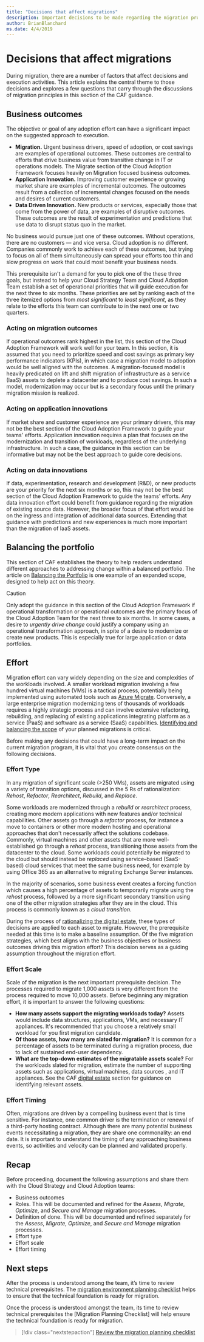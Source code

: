 ```yaml
---
title: "Decisions that affect migrations"
description: Important decisions to be made regarding the migration process
author: BrianBlanchard
ms.date: 4/4/2019
---
```


# Decisions that affect migrations

During migration, there are a number of factors that affect decisions and execution activities. This article explains the central theme to those decisions and explores a few questions that carry through the discussions of migration principles in this section of the CAF guidance.

## Business outcomes

The objective or goal of any adoption effort can have a significant impact on the suggested approach to execution.

- **Migration.** Urgent business drivers, speed of adoption, or cost savings are examples of operational outcomes. These outcomes are central to efforts that drive business value from transitive change in IT or operations models. The Migrate section of the Cloud Adoption Framework focuses heavily on Migration focused business outcomes.
- **Application Innovation.** Improving customer experience or growing market share are examples of incremental outcomes. The outcomes result from a collection of incremental changes focused on the needs and desires of current customers.
- **Data Driven Innovation.** New products or services, especially those that come from the power of data, are examples of disruptive outcomes. These outcomes are the result of experimentation and predictions that use data to disrupt status quo in the market.

No business would pursue just one of these outcomes. Without operations, there are no customers &mdash; and vice versa. Cloud adoption is no different. Companies commonly work to achieve each of these outcomes, but trying to focus on all of them simultaneously can spread your efforts too thin and slow progress on work that could most benefit your business needs.

This prerequisite isn't a demand for you to pick one of the these three goals, but instead to help your Cloud Strategy Team and Cloud Adoption Team establish a set of operational priorities that will guide execution for the next three to six months. These priorities are set by ranking each of the three itemized options from *most significant* to *least significant*, as they relate to the efforts this team can contribute to in the next one or two quarters.

### Acting on migration outcomes

If operational outcomes rank highest in the list, this section of the Cloud Adoption Framework will work well for your team. In this section, it is assumed that you need to prioritize speed and cost savings as primary key performance indicators (KPIs), in which case a migration model to adoption would be well aligned with the outcomes. A migration-focused model is heavily predicated on lift and shift migration of infrastructure as a service (IaaS) assets to deplete a datacenter and to produce cost savings. In such a model, modernization may occur but is a secondary focus until the primary migration mission is realized.

### Acting on application innovations

If market share and customer experience are your primary drivers, this may not be the best section of the Cloud Adoption Framework to guide your teams' efforts. Application innovation requires a plan that focuses on the modernization and transition of workloads, regardless of the underlying infrastructure. In such a case, the guidance in this section can be informative but may not be the best approach to guide core decisions.

### Acting on data innovations

If data, experimentation, research and development (R&D), or new products are your priority for the next six months or so, this may not be the best section of the Cloud Adoption Framework to guide the teams' efforts. Any data innovation effort could benefit from guidance regarding the migration of existing source data. However, the broader focus of that effort would be on the ingress and integration of additional data sources. Extending that guidance with predictions and new experiences is much more important than the migration of IaaS assets.

## Balancing the portfolio

This section of CAF establishes the theory to help readers understand different approaches to addressing change within a balanced portfolio. The article on [Balancing the Portfolio](../../expanded-scope/balance-the-portfolio.md) is one example of an expanded scope, designed to help act on this theory.

> [!CAUTION]
> Only adopt the guidance in this section of the Cloud Adoption Framework if operational transformation or operational outcomes are the primary focus of the Cloud Adoption Team for the next three to six months. In some cases, a desire to *urgently drive change* could justify a company using an operational transformation approach, in spite of a desire to modernize or create new products. This is especially true for large application or data portfolios.

## Effort

Migration effort can vary widely depending on the size and complexities of the workloads involved. A smaller workload migration involving a few hundred virtual machines (VMs) is a tactical process, potentially being implemented using automated tools such as [Azure Migrate](/azure/migrate/migrate-overview). Conversely, a large enterprise migration modernizing tens of thousands of workloads requires a highly strategic process and can involve extensive refactoring, rebuilding, and replacing of existing applications integrating platform as a service (PaaS) and software as a service (SaaS) capabilities. [Identifying and balancing the scope](../../expanded-scope/balance-the-portfolio.md) of your planned migrations is critical.

Before making any decisions that could have a long-term impact on the current migration program, it is vital that you create consensus on the following decisions.

### Effort Type

In any migration of significant scale (>250 VMs), assets are migrated using a variety of transition options, discussed in the 5 Rs of rationalization: *Rehost*, *Refactor*, *Rearchitect*, *Rebuild*, and *Replace*.

Some workloads are modernized through a *rebuild* or *rearchitect* process, creating more modern applications with new features and/or technical capabilities. Other assets go through a *refactor* process, for instance a move to containers or other more modern hosting and operational approaches that don't necessarily affect the solutions codebase. Commonly, virtual machines and other assets that are more well-established go through a *rehost* process, transitioning those assets from the datacenter to the cloud. Some workloads could potentially be migrated to the cloud but should instead be *replaced* using service–based (SaaS-based) cloud services that meet the same business need, for example by using Office 365 as an alternative to migrating Exchange Server instances.

In the majority of scenarios, some business event creates a forcing function which causes a high percentage of assets to temporarily migrate using the *rehost* process, followed by a more significant secondary transition using one of the other migration strategies after they are in the cloud. This process is commonly known as a *cloud transition*.

During the process of [rationalizing the digital estate](../../../digital-estate/calculate.md), these types of decisions are applied to each asset to migrate. However, the prerequisite needed at this time is to make a baseline assumption. Of the five migration strategies, which best aligns with the business objectives or business outcomes driving this migration effort? This decision serves as a guiding assumption throughout the migration effort.

### Effort Scale

Scale of the migration is the next important prerequisite decision. The processes required to migrate 1,000 assets is very different from the process required to move 10,000 assets. Before beginning any migration effort, it is important to answer the following questions:

- **How many assets support the migrating workloads today?** Assets would include data structures, applications, VMs, and necessary IT appliances. It's recommended that you choose a relatively small workload for you first migration candidate.
- **Of those assets, how many are slated for migration?** It is common for a percentage of assets to be terminated during a migration process, due to lack of sustained end-user dependency.
- **What are the top-down estimates of the migratable assets scale?** For the workloads slated for migration, estimate the number of supporting assets such as applications, virtual machines, data sources , and IT appliances. See the CAF [digital estate](../../../digital-estate/index.md) section for guidance on identifying relevant assets.

### Effort Timing

Often, migrations are driven by a compelling business event that is time sensitive. For instance, one common driver is the termination or renewal of a third-party hosting contract. Although there are many potential business events necessitating a migration, they are share one commonality: an end date. It is important to understand the timing of any approaching business events, so activities and velocity can be planned and validated properly.

## Recap

Before proceeding, document the following assumptions and share them with the Cloud Strategy and Cloud Adoption teams:

- Business outcomes
- Roles. This will be documented and refined for the *Assess*, *Migrate*, *Optimize*, and *Secure and Manage* migration processes.
- Definition of done. This will be documented and refined separately for the *Assess*, *Migrate*, *Optimize*, and *Secure and Manage* migration processes.
- Effort type
- Effort scale
- Effort timing

## Next steps

After the process is understood among the team, it’s time to review technical prerequisites. The [migration environment planning checklist](./planning-checklist.md) helps to ensure that the technical foundation is ready for migration.

Once the process is understood amongst the team, its time to review technical prerequisites the [Migration Planning Checklist] will help ensure the technical foundation is ready for migration.

> [!div class="nextstepaction"]
> [Review the migration planning checklist](./planning-checklist.md)